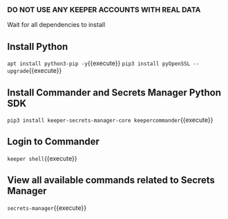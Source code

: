 ### DO NOT USE ANY KEEPER ACCOUNTS WITH REAL DATA

Wait for all dependencies to install

## Install Python

`apt install python3-pip -y`{{execute}}
`pip3 install pyOpenSSL --upgrade`{{execute}}

## Install Commander and Secrets Manager Python SDK

`pip3 install keeper-secrets-manager-core keepercommander`{{execute}}

## Login to Commander

`keeper shell`{{execute}}

## View all available commands related to Secrets Manager

`secrets-manager`{{execute}}

